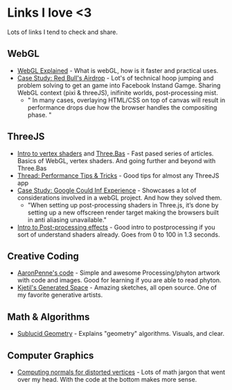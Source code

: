 # Links I love <3
Lots of links I tend to check and share.

## WebGL
- [WebGL Explained](https://chriscourses.com/blog/beginners-guide-to-webgl) - What is webGL, how is it faster and practical uses. 
- [Case Study: Red Bull's Airdrop](https://medium.com/epicagency/airdrop-technical-casestudy-bafabf2f8c1e) - Lot's of technical hoop jumping and problem solving to get an game into Facebook Instand Gamge. Sharing WebGL context (pixi & threeJS), inifinite worlds, post-processing mist.
    - " In many cases, overlaying HTML/CSS on top of canvas will result in performance drops due how the browser handles the compositing phase. "

## ThreeJS
- [Intro to vertex shaders](https://medium.com/@Zadvorsky/into-vertex-shaders-594e6d8cd804) and [Three.Bas](https://github.com/zadvorsky/three.bas) - Fast pased series of articles. Basics of WebGL, vertex shaders. And going further and beyond with Three.Bas 
- [Thread: Performance Tips & Tricks](https://twitter.com/jackrugile/status/966440290885156864) - Good tips for almost any ThreeJS app 
- [Case Study: Google Could Inf Experience](https://medium.com/@hellomondaycom/how-we-built-the-google-cloud-infrastructure-webgl-experience-dec3ce7cd209) - Showcases a lot of considerations involved in a webGL project.  And how they solved them.
    - "When setting up post-processing shaders in Three.js, it’s done by setting up a new offscreen render target making the browsers built in anti aliasing unavailable."
- [Intro to Post-processing effects](https://www.airtightinteractive.com/2013/02/intro-to-pixel-shaders-in-three-js/) - Good intro to postprocessing if you sort of understand shaders already. Goes from 0 to 100 in 1.3 seconds.

## Creative Coding

- [AaronPenne's code](https://github.com/aaronpenne/generative_art) - Simple and awesome Processing/phyton artwork with code and images. Good for learning if you are able to read phyton. 
- [Kjetil's Generated Space](https://generated.space/) - Amazing sketches, all open source. One of my favorite generative artists.   

## Math & Algorithms
- [Sublucid Geometry](https://zalo.github.io/) - Explains "geometry" algorithms. Visuals, and clear.

## Computer Graphics
-  [Computing normals for distorted vertices](https://observablehq.com/@k9/calculating-normals-for-distorted-vertices) - Lots of math jargon that went over my head. With the code at the bottom makes more sense. 
